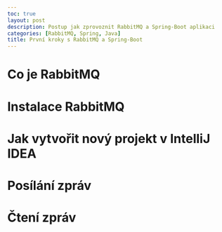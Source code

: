 ```yaml
---
toc: true
layout: post
description: Postup jak zprovoznit RabbitMQ a Spring-Boot aplikaci
categories: [RabbitMQ, Spring, Java]
title: První kroky s RabbitMQ a Spring-Boot
---
```


# Co je RabbitMQ

# Instalace RabbitMQ

# Jak vytvořit nový projekt v IntelliJ IDEA

# Posílání zpráv

# Čtení zpráv 